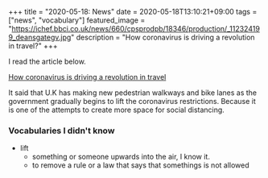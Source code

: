 +++
title =  "2020-05-18: News"
date = 2020-05-18T13:10:21+09:00
tags = ["news", "vocabulary"]
featured_image = "https://ichef.bbci.co.uk/news/660/cpsprodpb/18346/production/_112324199_deansgategv.jpg"
description = "How coronavirus is driving a revolution in travel?"
+++

I read the article below.

[How coronavirus is driving a revolution in travel](https://www.bbc.com/news/science-environment-52689372)

It said that U.K has making new pedestrian walkways and bike lanes
as the government gradually begins to lift the coronavirus restrictions.
Because it is one of the attempts to create more space for social distancing.

### Vocabularies I didn't know
* lift
  - something or someone upwards into the air, I know it.
  - to remove a rule or a law that says that somethings is not allowed
